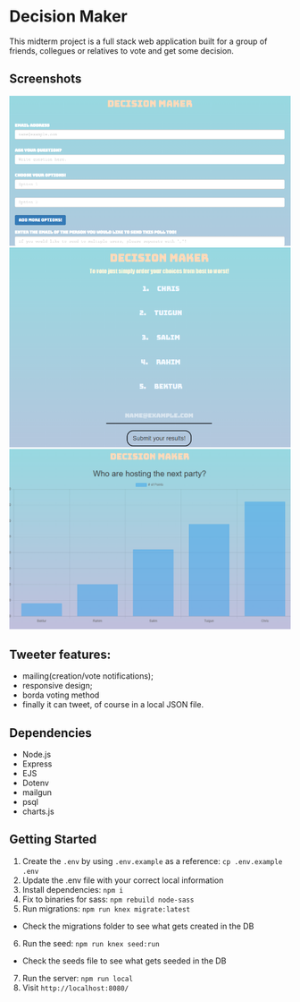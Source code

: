 # Decision Maker 

This midterm project is a full stack web application built for a group of friends, collegues or relatives to vote and get some decision.

## Screenshots
![Decision Maker](./docs/dm1.png)
![Decision Maker](./docs/dm2.png)
![Decision Maker](./docs/dm3.png)

## Tweeter features:
- mailing(creation/vote notifications);
- responsive design;
- borda voting method
- finally it can tweet, of course in a local JSON file.

## Dependencies

- Node.js
- Express
- EJS
- Dotenv
- mailgun
- psql
- charts.js

## Getting Started

1. Create the `.env` by using `.env.example` as a reference: `cp .env.example .env`
2. Update the .env file with your correct local information
3. Install dependencies: `npm i`
4. Fix to binaries for sass: `npm rebuild node-sass`
5. Run migrations: `npm run knex migrate:latest`
  - Check the migrations folder to see what gets created in the DB
6. Run the seed: `npm run knex seed:run`
  - Check the seeds file to see what gets seeded in the DB
7. Run the server: `npm run local`
8. Visit `http://localhost:8080/`
